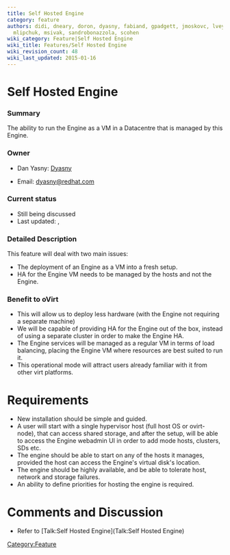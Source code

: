 ```yaml
---
title: Self Hosted Engine
category: feature
authors: didi, dneary, doron, dyasny, fabiand, gpadgett, jmoskovc, lveyde, mgoldboi,
  mlipchuk, msivak, sandrobonazzola, scohen
wiki_category: Feature|Self Hosted Engine
wiki_title: Features/Self Hosted Engine
wiki_revision_count: 48
wiki_last_updated: 2015-01-16
---
```


# Self Hosted Engine

### Summary

The ability to run the Engine as a VM in a Datacentre that is managed by this Engine.

### Owner

*   Dan Yasny: [ Dyasny](User:Dyasny)

<!-- -->

*   Email: <dyasny@redhat.com>

### Current status

*   Still being discussed
*   Last updated: ,

### Detailed Description

This feature will deal with two main issues:

*   The deployment of an Engine as a VM into a fresh setup.
*   HA for the Engine VM needs to be managed by the hosts and not the Engine.

### Benefit to oVirt

*   This will allow us to deploy less hardware (with the Engine not requiring a separate machine)
*   We will be capable of providing HA for the Engine out of the box, instead of using a separate cluster in order to make the Engine HA.
*   The Engine services will be managed as a regular VM in terms of load balancing, placing the Engine VM where resources are best suited to run it.
*   This operational mode will attract users already familiar with it from other virt platforms.

# **Requirements**

*   New installation should be simple and guided.
*   A user will start with a single hypervisor host (full host OS or ovirt-node), that can access shared storage, and after the setup, will be able to access the Engine webadmin UI in order to add mode hosts, clusters, SDs etc.
*   The engine should be able to start on any of the hosts it manages, provided the host can access the Engine's virtual disk's location.
*   The engine should be highly available, and be able to tolerate host, network and storage failures.
*   An ability to define priorities for hosting the engine is required.

# Comments and Discussion

*   Refer to [Talk:Self Hosted Engine](Talk:Self Hosted Engine)

<Category:Feature>
